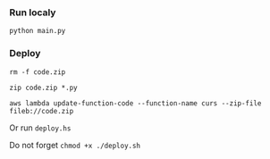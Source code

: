 
### Run localy
`python main.py`

### Deploy
`rm -f code.zip`

`zip code.zip *.py`

`aws lambda update-function-code --function-name curs --zip-file fileb://code.zip`

Or run `deploy.hs`

Do not forget `chmod +x ./deploy.sh`
